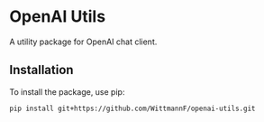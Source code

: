 # OpenAI Utils

A utility package for OpenAI chat client.

## Installation

To install the package, use pip:

```bash
pip install git+https://github.com/WittmannF/openai-utils.git
```
